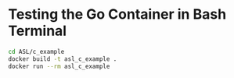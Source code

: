 # Testing the Go Container in Bash Terminal

```bash
cd ASL/c_example
docker build -t asl_c_example .
docker run --rm asl_c_example
```
